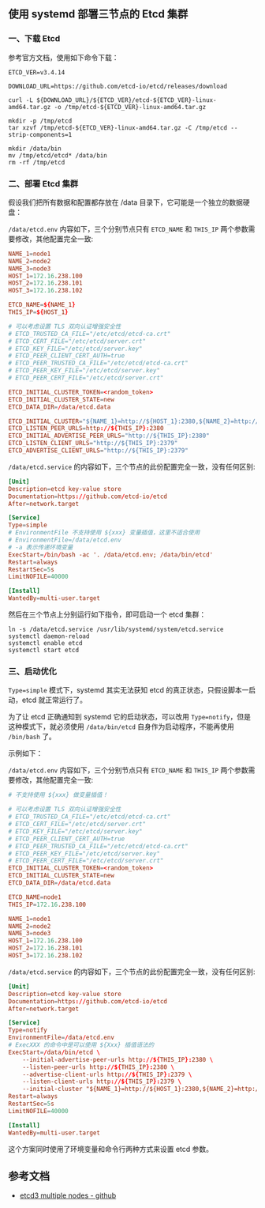 ## 使用 systemd 部署三节点的 Etcd 集群


### 一、下载 Etcd

参考官方文档，使用如下命令下载：
```shell
ETCD_VER=v3.4.14

DOWNLOAD_URL=https://github.com/etcd-io/etcd/releases/download

curl -L ${DOWNLOAD_URL}/${ETCD_VER}/etcd-${ETCD_VER}-linux-amd64.tar.gz -o /tmp/etcd-${ETCD_VER}-linux-amd64.tar.gz

mkdir -p /tmp/etcd
tar xzvf /tmp/etcd-${ETCD_VER}-linux-amd64.tar.gz -C /tmp/etcd --strip-components=1

mkdir /data/bin
mv /tmp/etcd/etcd* /data/bin
rm -rf /tmp/etcd
```

### 二、部署 Etcd 集群

假设我们把所有数据和配置都存放在 /data 目录下，它可能是一个独立的数据硬盘：


`/data/etcd.env` 内容如下，三个分别节点只有 `ETCD_NAME` 和 `THIS_IP` 两个参数需要修改，其他配置完全一致:

```conf
NAME_1=node1
NAME_2=node2
NAME_3=node3
HOST_1=172.16.238.100
HOST_2=172.16.238.101
HOST_3=172.16.238.102

ETCD_NAME=${NAME_1}
THIS_IP=${HOST_1}

# 可以考虑设置 TLS 双向认证增强安全性
# ETCD_TRUSTED_CA_FILE="/etc/etcd/etcd-ca.crt"
# ETCD_CERT_FILE="/etc/etcd/server.crt"
# ETCD_KEY_FILE="/etc/etcd/server.key"
# ETCD_PEER_CLIENT_CERT_AUTH=true
# ETCD_PEER_TRUSTED_CA_FILE="/etc/etcd/etcd-ca.crt"
# ETCD_PEER_KEY_FILE="/etc/etcd/server.key"
# ETCD_PEER_CERT_FILE="/etc/etcd/server.crt"

ETCD_INITIAL_CLUSTER_TOKEN=<random_token>
ETCD_INITIAL_CLUSTER_STATE=new
ETCD_DATA_DIR=/data/etcd.data

ETCD_INITIAL_CLUSTER="${NAME_1}=http://${HOST_1}:2380,${NAME_2}=http://${HOST_2}:2380,${NAME_3}=http://${HOST_3}:2380" 
ETCD_LISTEN_PEER_URLS=http://${THIS_IP}:2380
ETCD_INITIAL_ADVERTISE_PEER_URLS="http://${THIS_IP}:2380"
ETCD_LISTEN_CLIENT_URLS="http://${THIS_IP}:2379"
ETCD_ADVERTISE_CLIENT_URLS="http://${THIS_IP}:2379"
```


`/data/etcd.service` 的内容如下，三个节点的此份配置完全一致，没有任何区别:

```conf
[Unit]
Description=etcd key-value store
Documentation=https://github.com/etcd-io/etcd
After=network.target

[Service]
Type=simple
# EnvironmentFile 不支持使用 ${xxx} 变量插值，这里不适合使用
# EnvironmentFile=/data/etcd.env
# -a 表示传递环境变量
ExecStart=/bin/bash -ac '. /data/etcd.env; /data/bin/etcd'
Restart=always
RestartSec=5s
LimitNOFILE=40000

[Install]
WantedBy=multi-user.target
```

然后在三个节点上分别运行如下指令，即可启动一个 etcd 集群：

```shell
ln -s /data/etcd.service /usr/lib/systemd/system/etcd.service
systemctl daemon-reload
systemctl enable etcd
systemctl start etcd
```


### 三、启动优化

`Type=simple` 模式下，systemd 其实无法获知 etcd 的真正状态，只假设脚本一启动，etcd 就正常运行了。

为了让 etcd 正确通知到 systemd 它的启动状态，可以改用 `Type=notify`，但是这种模式下，就必须使用 `/data/bin/etcd` 自身作为启动程序，不能再使用 `/bin/bash` 了。

示例如下：


`/data/etcd.env` 内容如下，三个分别节点只有 `ETCD_NAME` 和 `THIS_IP` 两个参数需要修改，其他配置完全一致:

```conf
# 不支持使用 ${xxx} 做变量插值！

# 可以考虑设置 TLS 双向认证增强安全性
# ETCD_TRUSTED_CA_FILE="/etc/etcd/etcd-ca.crt"
# ETCD_CERT_FILE="/etc/etcd/server.crt"
# ETCD_KEY_FILE="/etc/etcd/server.key"
# ETCD_PEER_CLIENT_CERT_AUTH=true
# ETCD_PEER_TRUSTED_CA_FILE="/etc/etcd/etcd-ca.crt"
# ETCD_PEER_KEY_FILE="/etc/etcd/server.key"
# ETCD_PEER_CERT_FILE="/etc/etcd/server.crt"
ETCD_INITIAL_CLUSTER_TOKEN=<random_token>
ETCD_INITIAL_CLUSTER_STATE=new
ETCD_DATA_DIR=/data/etcd.data

ETCD_NAME=node1
THIS_IP=172.16.238.100

NAME_1=node1
NAME_2=node2
NAME_3=node3
HOST_1=172.16.238.100
HOST_2=172.16.238.101
HOST_3=172.16.238.102
```


`/data/etcd.service` 的内容如下，三个节点的此份配置完全一致，没有任何区别:

```conf
[Unit]
Description=etcd key-value store
Documentation=https://github.com/etcd-io/etcd
After=network.target

[Service]
Type=notify
EnvironmentFile=/data/etcd.env
# ExecXXX 的命令中是可以使用 ${Xxx} 插值语法的
ExecStart=/data/bin/etcd \
    --initial-advertise-peer-urls http://${THIS_IP}:2380 \
    --listen-peer-urls http://${THIS_IP}:2380 \
    --advertise-client-urls http://${THIS_IP}:2379 \
    --listen-client-urls http://${THIS_IP}:2379 \
    --initial-cluster "${NAME_1}=http://${HOST_1}:2380,${NAME_2}=http://${HOST_2}:2380,${NAME_3}=http://${HOST_3}:2380"
Restart=always
RestartSec=5s
LimitNOFILE=40000

[Install]
WantedBy=multi-user.target
```

这个方案同时使用了环境变量和命令行两种方式来设置 etcd 参数。

## 参考文档

- [etcd3 multiple nodes - github](https://github.com/etcd-io/etcd/blob/master/contrib/systemd/etcd3-multinode/README.md)
